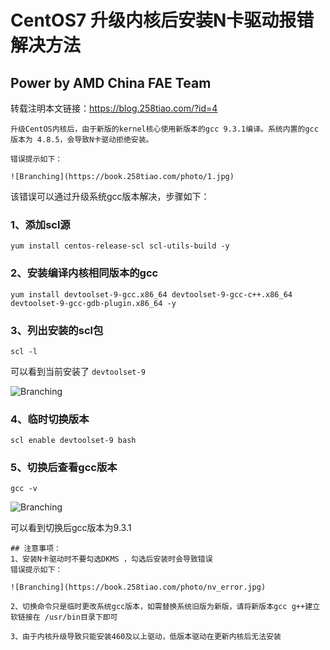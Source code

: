 # CentOS7 升级内核后安装N卡驱动报错解决方法

## Power by AMD China FAE Team

转载注明本文链接：<https://blog.258tiao.com/?id=4>

```tip
升级CentOS内核后，由于新版的kernel核心使用新版本的gcc 9.3.1编译。系统内置的gcc版本为 4.8.5，会导致N卡驱动拒绝安装。

错误提示如下：

![Branching](https://book.258tiao.com/photo/1.jpg)
```

该错误可以通过升级系统gcc版本解决，步骤如下：

### 1、添加scl源

`yum install centos-release-scl scl-utils-build -y`

### 2、安装编译内核相同版本的gcc

`yum install devtoolset-9-gcc.x86_64 devtoolset-9-gcc-c++.x86_64 devtoolset-9-gcc-gdb-plugin.x86_64 -y`

### 3、列出安装的scl包

`scl -l`

可以看到当前安装了 `devtoolset-9`

![Branching](https://book.258tiao.com/photo/devtoolver.jpg)

### 4、临时切换版本

`scl enable devtoolset-9 bash`

### 5、切换后查看gcc版本

`gcc -v`

![Branching](https://book.258tiao.com/photo/gccv.jpg)

可以看到切换后gcc版本为9.3.1

```warning
## 注意事项：
1、安装N卡驱动时不要勾选DKMS ，勾选后安装时会导致错误
错误提示如下：

![Branching](https://book.258tiao.com/photo/nv_error.jpg)

2、切换命令只是临时更改系统gcc版本，如需替换系统旧版为新版，请将新版本gcc g++建立软链接在 /usr/bin目录下即可

3、由于内核升级导致只能安装460及以上驱动，低版本驱动在更新内核后无法安装
```
